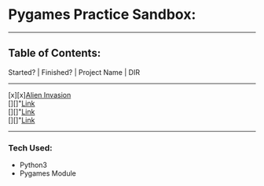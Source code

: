 # Pygames Practice Sandbox:
***   
## Table of Contents:
Started? | Finished? | Project Name | DIR
***   
[x][x][Alien Invasion](./1stpygm/main.py)   
[][]"[Link]()   
[][]"[Link]()   
[][]"[Link]()   
***
### Tech Used: 
* Python3
* Pygames Module
